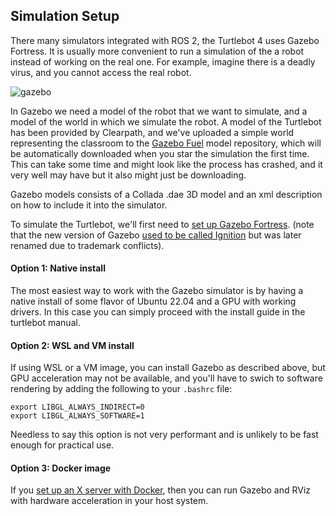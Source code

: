 ## Simulation Setup

There many simulators integrated with ROS 2, the Turtlebot 4 uses Gazebo Fortress. It is usually more convenient to run a simulation of the a robot instead of working on the real one. For example, imagine there is a deadly virus, and you cannot access the real robot.

![gazebo](figures/gazebo.png)

In Gazebo we need a model of the robot that we want to simulate, and a model of the world in which we simulate the robot. A model of the Turtlebot has been provided by Clearpath, and we've uploaded a simple world representing the classroom to the [Gazebo Fuel](https://app.gazebosim.org/fuel/worlds) model repository, which will be automatically downloaded when you star the simulation the first time. This can take some time and might look like the process has crashed, and it very well may have but it also might just be downloading.

Gazebo models consists of a Collada .dae 3D model and an xml description on how to include it into the simulator.

To simulate the Turtlebot, we'll first need to [set up Gazebo Fortress](https://turtlebot.github.io/turtlebot4-user-manual/software/turtlebot4_simulator.html#ignition-gazebo). (note that the new version of Gazebo [used to be called Ignition](https://en.wikipedia.org/wiki/Gazebo_simulator#/media/File:Gazebo_Developement_Timeline.svg) but was later renamed due to trademark conflicts).

#### Option 1: Native install

The most easiest way to work with the Gazebo simulator is by having a native install of some flavor of Ubuntu 22.04 and a GPU with working drivers. In this case you can simply proceed with the install guide in the turtlebot manual.

#### Option 2: WSL and VM install

If using WSL or a VM image, you can install Gazebo as described above, but GPU acceleration may not be available, and you'll have to swich to software rendering by adding the following to your `.bashrc` file:

    export LIBGL_ALWAYS_INDIRECT=0
    export LIBGL_ALWAYS_SOFTWARE=1

Needless to say this option is not very performant and is unlikely to be fast enough for practical use.

#### Option 3: Docker image

If you [set up an X server with Docker](https://medium.com/@pigiuz/hw-accelerated-gui-apps-on-docker-7fd424fe813e), then you can run Gazebo and RViz with hardware acceleration in your host system. 